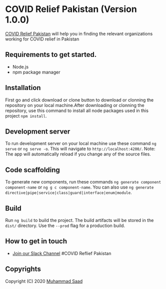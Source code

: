 # COVID Relief Pakistan (Version 1.0.0)

[COVID Relief Pakistan](https://covidreliefpakistan.com/)  will help you in finding the relevant organizations working for COVID relief in Pakistan


## Requirements to get started.

- Node.js
- npm package manager

## Installation

First go and click download or clone button to download or clonning the repository on your local machine.After downloading or clonning the repository, use this command to install all node packages used in this project `npm install`.


## Development server

To run development server on your local machine use these command `ng serve` or `ng serve -o`. This will navigate to `http://localhost:4200/`. 
Note: The app will automatically reload if you change any of the source files.


## Code scaffolding

To generate new components, run these commands `ng generate component component-name` or `ng g c component-name`. You can also use `ng generate directive|pipe|service|class|guard|interface|enum|module`.


## Build

Run `ng build` to build the project. The build artifacts will be stored in the `dist/` directory. Use the `--prod` flag for a production build.


## How to get in touch

- [Join our Slack Channel](https://covidreliefpakistan.slack.com/join/shared_invite/zt-db5szcbn-qHi3~K1M0ASpNo9Vk1NpDw) #COVID Reflief Pakistan


## Copyrights

Copyright (C) 2020 [Muhammad Saad](saad@we-over-i.com)
